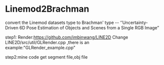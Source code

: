 # Linemod2Brachman
convert the Linemod datasets type to Brachman' type  -- ‘’Uncertainty-Driven 6D Pose Estimation of Objects and Scenes from a Single RGB Image”

step1:
  Render:https://github.com/imbinwang/LINE2D
  Change LINE2D/src/util/GLRender.cpp ,there is an example:"GLRender_example.cpp"

step2:mine code
  get segment file,obj file
